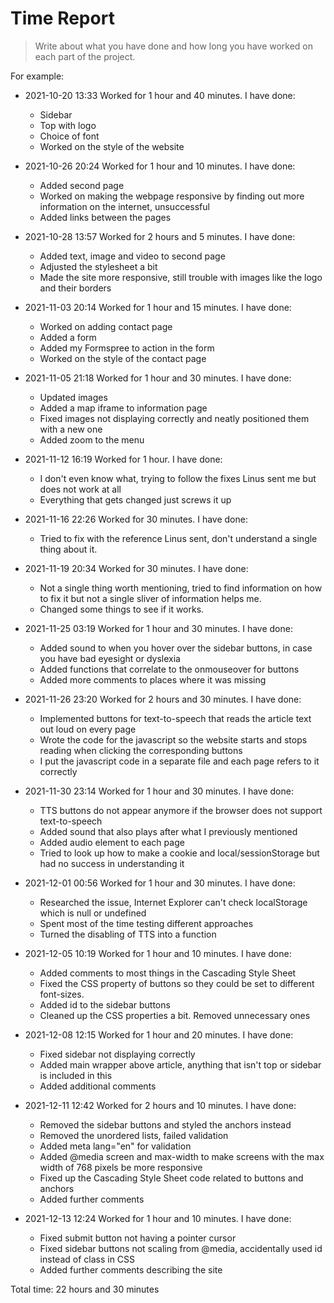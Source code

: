 # Time Report

> Write about what you have done and how long you have worked on each part of the project.

For example: 

- 2021-10-20 13:33 Worked for 1 hour and 40 minutes. I have done:
  - Sidebar
  - Top with logo
  - Choice of font
  - Worked on the style of the website

- 2021-10-26 20:24 Worked for 1 hour and 10 minutes. I have done:
  - Added second page
  - Worked on making the webpage responsive by finding out more information on the internet, unsuccessful
  - Added links between the pages

- 2021-10-28 13:57 Worked for 2 hours and 5 minutes. I have done:
  - Added text, image and video to second page
  - Adjusted the stylesheet a bit
  - Made the site more responsive, still trouble with images like the logo and their borders

- 2021-11-03 20:14 Worked for 1 hour and 15 minutes. I have done:
  - Worked on adding contact page
  - Added a form
  - Added my Formspree to action in the form
  - Worked on the style of the contact page

- 2021-11-05 21:18 Worked for 1 hour and 30 minutes. I have done:
  - Updated images
  - Added a map iframe to information page
  - Fixed images not displaying correctly and neatly positioned them with a new one
  - Added zoom to the menu
 
- 2021-11-12 16:19 Worked for 1 hour. I have done:
  - I don't even know what, trying to follow the fixes Linus sent me but does not work at all
  - Everything that gets changed just screws it up

- 2021-11-16 22:26 Worked for 30 minutes. I have done:
  - Tried to fix with the reference Linus sent, don't understand a single thing about it.

- 2021-11-19 20:34 Worked for 30 minutes. I have done:
  - Not a single thing worth mentioning, tried to find information on how to fix it but not a single sliver of information helps me.
  - Changed some things to see if it works.

- 2021-11-25 03:19 Worked for 1 hour and 30 minutes. I have done:
  - Added sound to when you hover over the sidebar buttons, in case you have bad eyesight or dyslexia
  - Added functions that correlate to the onmouseover for buttons
  - Added more comments to places where it was missing

- 2021-11-26 23:20 Worked for 2 hours and 30 minutes. I have done:
  - Implemented buttons for text-to-speech that reads the article text out loud on every page
  - Wrote the code for the javascript so the website starts and stops reading when clicking the corresponding buttons
  - I put the javascript code in a separate file and each page refers to it correctly

- 2021-11-30 23:14 Worked for 1 hour and 30 minutes. I have done:
  - TTS buttons do not appear anymore if the browser does not support text-to-speech
  - Added sound that also plays after what I previously mentioned
  - Added audio element to each page
  - Tried to look up how to make a cookie and local/sessionStorage but had no success in understanding it

- 2021-12-01 00:56 Worked for 1 hour and 30 minutes. I have done:
  - Researched the issue, Internet Explorer can't check localStorage which is null or undefined
  - Spent most of the time testing different approaches
  - Turned the disabling of TTS into a function

- 2021-12-05 10:19 Worked for 1 hour and 10 minutes. I have done:
  - Added comments to most things in the Cascading Style Sheet
  - Fixed the CSS property of buttons so they could be set to different font-sizes.
  - Added id to the sidebar buttons
  - Cleaned up the CSS properties a bit. Removed unnecessary ones

- 2021-12-08 12:15 Worked for 1 hour and 20 minutes. I have done:
  - Fixed sidebar not displaying correctly
  - Added main wrapper above article, anything that isn't top or sidebar is included in this
  - Added additional comments

- 2021-12-11 12:42 Worked for 2 hours and 10 minutes. I have done:
  - Removed the sidebar buttons and styled the anchors instead
  - Removed the unordered lists, failed validation
  - Added meta lang="en" for validation
  - Added @media screen and max-width to make screens with the max width of 768 pixels be more responsive
  - Fixed up the Cascading Style Sheet code related to buttons and anchors
  - Added further comments

- 2021-12-13 12:24 Worked for 1 hour and 10 minutes. I have done:
  - Fixed submit button not having a pointer cursor
  - Fixed sidebar buttons not scaling from @media, accidentally used id instead of class in CSS
  - Added further comments describing the site

Total time: 22 hours and 30 minutes
